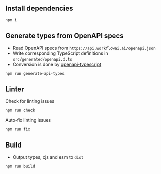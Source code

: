 ## Install dependencies

```
npm i
```

## Generate types from OpenAPI specs

- Read OpenAPI specs from `https://api.workflowai.ai/openapi.json`
- Write corresponding TypeScript definitions in `src/generated/openapi.d.ts`
- Conversion is done by [openapi-typescript](https://www.npmjs.com/package/openapi-typescript)

```
npm run generate-api-types
```

## Linter

Check for linting issues

```
npm run check
```

Auto-fix linting issues

```
npm run fix
```

## Build

- Output types, cjs and esm to `dist`

```
npm run build
```
